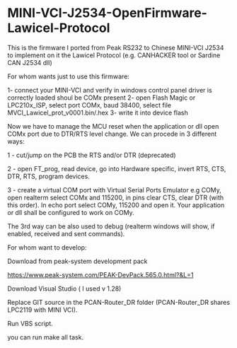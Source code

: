 # MINI-VCI-J2534-OpenFirmware-Lawicel-Protocol
This is the firmware I ported from Peak RS232 to Chinese MINI-VCI J2534 to implement on it the Lawicel Protocol (e.g. CANHACKER tool or Sardine CAN J2534 dll)

For whom wants just to use this firmware:

1- connect your MINI-VCI and verify in windows control panel driver is correctly loaded shoul be COMx present
2- open Flash Magic or LPC210x_ISP, select port COMx, baud 38400, select file MVCI_Lawicel_prot_v0001.bin/.hex
3- write it into device flash

Now we have to manage the MCU reset when the application or dll open COMx port due to DTR/RTS level change.
We can procede in 3 different ways:

1 - cut/jump on the PCB the RTS and/or DTR (deprecated)

2 - open FT_prog, read device, go into Hardware specific, invert RTS, CTS, DTR, RTS, program devices.

3 - create a virtual COM port with Virtual Serial Ports Emulator e.g COMy, open realterm select COMx and 115200, in pins clear CTS, clear DTR (with this order). In echo port select COMy, 115200 and open it. Your application or dll shall be configured to work on COMy.

The 3rd way can be also used to debug (realterm windows will show, if enabled, received and sent commands).

For whom want to develop:

Download from peak-system development pack

https://www.peak-system.com/PEAK-DevPack.565.0.html?&L=1

Download Visual Studio ( I used v 1.28)

Replace GIT source in the PCAN-Router_DR folder (PCAN-Router_DR shares LPC2119 with MINI VCI).

Run VBS script.

you can run make all task.
